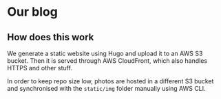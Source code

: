 # Our blog

## How does this work

We generate a static website using Hugo and upload it to an AWS S3 bucket.
Then it is served through AWS CloudFront, which also handles HTTPS and other stuff.

In order to keep repo size low, photos are hosted in a different S3 bucket and
synchronised with the `static/img` folder manually using AWS CLI.

